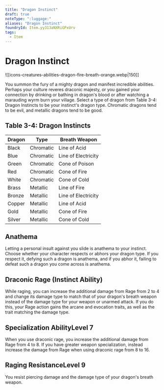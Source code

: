 ```yaml
---
title: "Dragon Instinct"
draft: true
noteType: ":luggage:"
aliases: "Dragon Instinct"
foundryId: Item.yy313aNXRiGPxUrv
tags:
  - Item
---
```


# Dragon Instinct
![[icons-creatures-abilities-dragon-fire-breath-orange.webp|150]]

You summon the fury of a mighty dragon and manifest incredible abilities. Perhaps your culture reveres draconic majesty, or you gained your connection by drinking or bathing in dragon's blood or after watching a marauding wyrm burn your village. Select a type of dragon from Table 3-4: Dragon Instincts to be your instinct's dragon type. Chromatic dragons tend to be evil, and metallic dragons tend to be good.

## Table 3-4: Dragon Instincts

| Dragon | Type | Breath Weapon |
| --- | --- | --- |
| Black | Chromatic | Line of Acid |
| Blue | Chromatic | Line of Electricity |
| Green | Chromatic | Cone of Poison |
| Red | Chromatic | Cone of Fire |
| White | Chromatic | Cone of Cold |
| Brass | Metallic | Line of Fire |
| Bronze | Metallic | Line of Electricity |
| Copper | Metallic | Line of Acid |
| Gold | Metallic | Cone of Fire |
| Silver | Metallic | Cone of Cold |

## Anathema

Letting a personal insult against you slide is anathema to your instinct. Choose whether your character respects or abhors your dragon type. If you respect it, defying such a dragon is anathema, and if you abhor it, failing to defeat such a dragon you come across is anathema.

## Draconic Rage (Instinct Ability)

While raging, you can increase the additional damage from Rage from 2 to 4 and change its damage type to match that of your dragon's breath weapon instead of the damage type for your weapon or unarmed attack. If you do this, your Rage action gains the arcane and evocation traits, as well as the trait matching the damage type.

## Specialization AbilityLevel 7

When you use draconic rage, you increase the additional damage from Rage from 4 to 8. If you have greater weapon specialization, instead increase the damage from Rage when using draconic rage from 8 to 16.

## Raging ResistanceLevel 9

You resist piercing damage and the damage type of your dragon's breath weapon.
